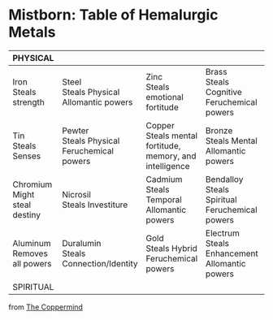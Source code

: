 # Mistborn: Table of Hemalurgic Metals
<!-- pdflandscape -->

PHYSICAL|||||COGNITIVE
---|---|---|---|---|---
|Iron<br>Steals strength|Steel<br>Steals Physical Allomantic powers|Zinc<br>Steals emotional fortitude|Brass<br>Steals Cognitive Feruchemical powers|
|Tin<br>Steals Senses|Pewter<br>Steals Physical Feruchemical powers|Copper<br>Steals mental fortitude, memory, and intelligence|Bronze<br>Steals Mental Allomantic powers|
|Chromium<br>Might steal destiny|Nicrosil<br>Steals Investiture|Cadmium<br>Steals Temporal Allomantic powers|Bendalloy<br>Steals Spiritual Feruchemical powers|
|Aluminum<br>Removes all powers|Duralumin<br>Steals Connection/Identity|Gold<br>Steals Hybrid Feruchemical powers|Electrum<br>Steals Enhancement Allomantic powers|
SPIRITUAL|||||TEMPORAL

from [The Coppermind](https://coppermind.net/wiki/Hemalurgy#Hemalurgic_Properties_of_Metals)
